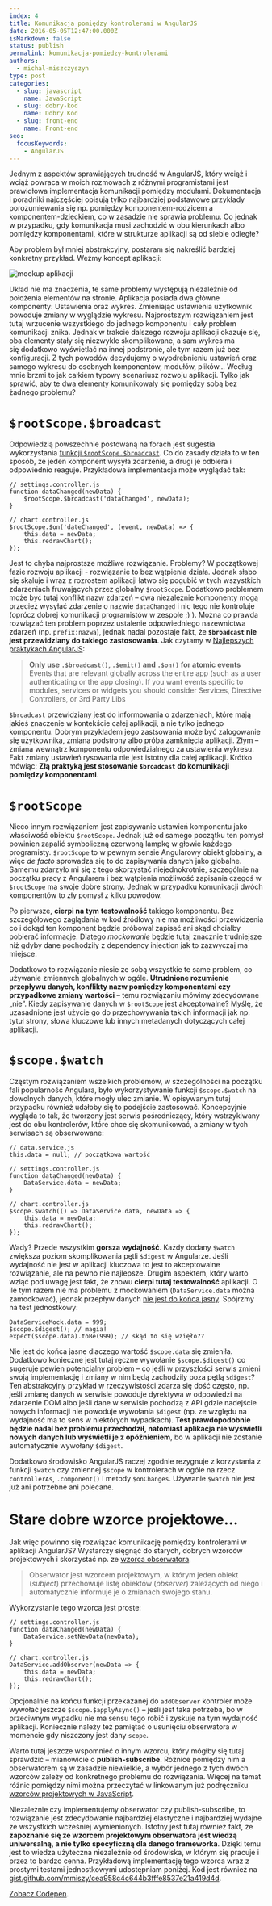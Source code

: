```yaml
---
index: 4
title: Komunikacja pomiędzy kontrolerami w AngularJS
date: 2016-05-05T12:47:00.000Z
isMarkdown: false
status: publish
permalink: komunikacja-pomiedzy-kontrolerami
authors:
  - michal-miszczyszyn
type: post
categories:
  - slug: javascript
    name: JavaScript
  - slug: dobry-kod
    name: Dobry Kod
  - slug: front-end
    name: Front-end
seo:
  focusKeywords:
    - AngularJS
---
```


<p>Jednym z aspektów sprawiających trudność w AngularJS, który wciąż i wciąż powraca w moich rozmowach z różnymi programistami jest prawidłowa implementacja komunikacji pomiędzy modułami. Dokumentacja i poradniki najczęściej opisują tylko najbardziej podstawowe przykłady porozumiewania się np. pomiędzy komponentem-rodzicem a komponentem-dzieckiem, co w zasadzie nie sprawia problemu. Co jednak w przypadku, gdy komunikacja musi zachodzić w obu kierunkach albo pomiędzy komponentami, które w strukturze aplikacji są od siebie odległe?</p>

<p>Aby problem był mniej abstrakcyjny, postaram się nakreślić bardziej konkretny przykład. Weźmy koncept aplikacji:</p>

<p><img src="/content/images/2016/05/Screenshot-2016-05-05-15-19-30.png" alt="mockup aplikacji" /></p>

<p>Układ nie ma znaczenia, te same problemy występują niezależnie od położenia elementów na stronie. Aplikacja posiada dwa główne komponenty: Ustawienia oraz wykres. Zmieniając ustawienia użytkownik powoduje zmiany w wyglądzie wykresu. Najprostszym rozwiązaniem jest tutaj wrzucenie wszystkiego do jednego komponentu i cały problem komunikacji znika. Jednak w trakcie dalszego rozwoju aplikacji okazuje się, oba elementy stały się niezwykle skomplikowane, a sam wykres ma się dodatkowo wyświetlać na innej podstronie, ale tym razem już bez konfiguracji. Z tych powodów decydujemy o wyodrębnieniu ustawień oraz samego wykresu do osobnych komponentów, modułów, plików… Według mnie brzmi to jak całkiem typowy scenariusz rozwoju aplikacji. Tylko jak sprawić, aby te dwa elementy komunikowały się pomiędzy sobą bez żadnego problemu?</p>

<h1 id="drootscopedbroadcast"><code>$rootScope.$broadcast</code></h1>

<p>Odpowiedzią powszechnie postowaną na forach jest sugestia wykorzystania <a href="http://stackoverflow.com/questions/11252780/whats-the-correct-way-to-communicate-between-controllers-in-angularjs">funkcji <code>$rootScope.$broadcast</code></a>. Co do zasady działa to w ten sposób, że jeden komponent wysyła zdarzenie, a drugi je odbiera i odpowiednio reaguje. Przykładowa implementacja może wyglądać tak:</p>

<pre><code class="language-javascript">// settings.controller.js
function dataChanged(newData) {  
    $rootScope.$broadcast('dataChanged', newData);
}

// chart.controller.js
$rootScope.$on('dateChanged', (event, newData) =&gt; {
    this.data = newData;
    this.redrawChart();
});
</code></pre>

<p>Jest to chyba najprostsze możliwe rozwiązanie. Problemy? W początkowej fazie rozwoju aplikacji - rozwiązanie to bez wątpienia działa. Jednak słabo się skaluje i wraz z rozrostem aplikacji łatwo się pogubić w tych wszystkich zdarzeniach fruwających przez globalny <code>$rootScope</code>. Dodatkowo problemem może być tutaj konflikt nazw zdarzeń – dwa niezależnie komponenty mogą przecież wysyłać zdarzenie o nazwie <code>dataChanged</code> i nic tego nie kontroluje (oprócz dobrej komunikacji programistów w zespole ;) ). Można co prawda  rozwiązać ten problem poprzez ustalenie odpowiedniego nazewnictwa zdarzeń (np. <code>prefix:nazwa</code>), jednak nadal pozostaje fakt, że <strong><code>$broadcast</code> nie jest przewidziany do takiego zastosowania</strong>. Jak czytamy w <a href="https://github.com/angular/angular.js/wiki/Best-Practices">Najlepszych praktykach AngularJS</a>:</p>

<blockquote>
  <p><strong>Only use <code>.$broadcast()</code>, <code>.$emit()</code> and <code>.$on()</code> for atomic events</strong>
  Events that are relevant globally across the entire app (such as a user authenticating or the app closing). If you want events specific to modules, services or widgets you should consider Services, Directive Controllers, or 3rd Party Libs</p>
</blockquote>

<p><code>$broadcast</code> przewidziany jest do informowania o zdarzeniach, które mają jakieś znaczenie w kontekście całej aplikacji, a nie tylko jednego komponentu. Dobrym przykładem jego zastsowania może być zalogowanie się użytkownika, zmiana podstrony albo próba zamknięcia aplikacji. Złym – zmiana wewnątrz komponentu odpowiedzialnego za ustawienia wykresu. Fakt zmiany ustawień rysowania nie jest istotny dla całej aplikacji. Krótko mówiąc: <strong>Złą praktyką jest stosowanie <code>$broadcast</code> do komunikacji pomiędzy komponentami</strong>.</p>

<h1 id="drootscope"><code>$rootScope</code></h1>

<p>Nieco innym rozwiązaniem jest zapisywanie ustawień komponentu jako właściwość obiektu <code>$rootScope</code>. Jednak już od samego początku ten pomysł powinien zapalić symboliczną czerwoną lampkę w głowie każdego programisty. <code>$rootScope</code> to w pewnym sensie Angularowy obiekt globalny, a więc <em>de facto</em> sprowadza się to do zapisywania danych jako globalne. Samemu zdarzyło mi się z tego skorzystać niejednokrotnie, szczególnie na początku pracy z Angularem i bez wątpienia możliwość zapisania czegoś w <code>$rootScope</code> ma swoje dobre strony. Jednak w przypadku komunikacji dwóch komponentów to zły pomysł z kilku powodów.</p>

<p>Po pierwsze, <strong>cierpi na tym testowalność</strong> takiego komponentu. Bez szczegółowego zaglądania w kod źródłowy nie ma możliwości przewidzenia co i dokąd ten komponent będzie próbował zapisać ani skąd chciałby pobierać informacje. Dlatego <em>mockowanie</em> będzie tutaj znacznie trudniejsze niż gdyby dane pochodziły z dependency injection jak to zazwyczaj ma miejsce.</p>

<p>Dodatkowo to rozwiązanie niesie ze sobą wszystkie te same problem, co używanie zmiennych globalnych w ogóle. <strong>Utrudnione rozumienie przepływu danych, konflikty nazw pomiędzy komponentami czy przypadkowe zmiany wartości</strong> – temu rozwiązaniu mówimy zdecydowane „nie”. Kiedy zapisywanie danych w <code>$rootScope</code> jest akceptowalne? Myślę, że uzasadnione jest użycie go do przechowywania takich informacji jak np. tytuł strony, słowa kluczowe lub innych metadanych dotyczących całej aplikacji.</p>

<h1 id="dscopedwatch"><code>$scope.$watch</code></h1>

<p>Częstym rozwiązaniem wszelkich problemów, w szczególności na początku fali popularnośc Angulara, było wykorzystywanie funkcji <code>$scope.$watch</code> na dowolnych danych, które mogły ulec zmianie. W opisywanym tutaj przypadku również udałoby się to podejście zastosować. Koncepcyjnie wygląda to tak, że tworzony jest serwis pośredniczący, który wstrzykiwany jest do obu kontrolerów, które chce się skomunikować, a zmiany w tych serwisach są obserwowane:</p>

<pre><code class="language-javascript">// data.service.js
this.data = null; // początkowa wartość

// settings.controller.js
function dataChanged(newData) {  
    DataService.data = newData;
}

// chart.controller.js
$scope.$watch(() =&gt; DataService.data, newData =&gt; {
    this.data = newData;
    this.redrawChart();
});
</code></pre>

<p>Wady? Przede wszystkim <strong>gorsza wydajność</strong>. Każdy dodany <code>$watch</code> zwiększa poziom skomplikowania pętli <code>$digest</code> w Angularze. Jeśli wydajność nie jest w aplikacji kluczowa to jest to akceptowalne rozwiązanie, ale na pewno nie najlepsze. Drugim aspektem, który warto wziąć pod uwagę jest fakt, że znowu <strong>cierpi tutaj testowalność</strong> aplikacji. O ile tym razem nie ma problemu z mockowaniem (<code>DataService.data</code> można zamockować), jednak przepływ danych <a href="http://www.benlesh.com/2013/10/title.html">nie jest do końca jasny</a>. Spójrzmy na test jednostkowy:</p>

<pre><code class="language-javascript">DataServiceMock.data = 999;  
$scope.$digest(); // magia!
expect($scope.data).toBe(999); // skąd to się wzięło??  
</code></pre>

<p>Nie jest do końca jasne dlaczego wartość <code>$scope.data</code> się zmieniła. Dodatkowo konieczne jest tutaj ręczne wywołanie <code>$scope.$digest()</code> co sugeruje pewien potencjalny problem – co jeśli w przyszłości serwis zmieni swoją implementację i zmiany w nim będą zachodziły poza pętlą <code>$digest</code>? Ten abstrakcyjny przykład w rzeczywistości zdarza się dość często, np. jeśli zmianę danych w serwisie powoduje dyrektywa w odpowiedzi na zdarzenie DOM albo jeśli dane w serwisie pochodzą z API gdzie nadejście nowych informacji nie powoduje wywołania <code>$digest</code> (np. ze względu na wydajność ma to sens w niektórych wypadkach). <strong>Test prawdopodobnie będzie nadal bez problemu przechodził, natomiast aplikacja nie wyświetli nowych danych lub wyświetli je z opóźnieniem</strong>, bo w aplikacji nie zostanie automatycznie wywołany <code>$digest</code>.</p>

<p>Dodatkowo środowisko AngularJS raczej zgodnie rezygnuje z korzystania z funkcji <code>$watch</code> czy zmiennej <code>$scope</code> w kontrolerach w ogóle na rzecz <code>controllerAs</code>, <code>.component()</code> i   metody <code>$onChanges</code>. Używanie <code>$watch</code> nie jest już ani potrzebne ani polecane.</p>

<h1 id="staredobrewzorceprojektowe">Stare dobre wzorce projektowe…</h1>

<p>Jak więc powinno się rozwiązać komunikację pomiędzy kontrolerami w aplikacji AngularJS? Wystarczy sięgnąć do starych, dobrych wzorców projektowych i skorzystać np. ze <a href="https://addyosmani.com/resources/essentialjsdesignpatterns/book/#observerpatternjavascript">wzorca obserwatora</a>.</p>

<blockquote>
  <p>Obserwator jest wzorcem projektowym, w którym jeden obiekt (<em>subject</em>) przechowuje listę obiektów (<em>observer</em>) zależących od niego i automatycznie informuje je o zmianach swojego stanu.</p>
</blockquote>

<p>Wykorzystanie tego wzorca jest proste:</p>

<pre><code class="language-javascript">// settings.controller.js
function dataChanged(newData) {  
    DataService.setNewData(newData);
}

// chart.controller.js
DataService.addObserver(newData =&gt; {  
    this.data = newData;
    this.redrawChart();
});
</code></pre>

<p>Opcjonalnie na końcu funkcji przekazanej do <code>addObserver</code> kontroler może wywołać jeszcze <code>$scope.$applyAsync()</code> – jeśli jest taka potrzeba, bo w przeciwnym wypadku nie ma sensu tego robić i zyskuje na tym wydajność aplikacji. Koniecznie należy też pamiętać o usunięciu obserwatora w momencie gdy niszczony jest dany <code>scope</code>.</p>

<p>Warto tutaj jeszcze wspomnieć o innym wzorcu, który mógłby się tutaj sprawdzić – mianowicie o <strong>publish-subscribe</strong>. Różnice pomiędzy nim a obserwatorem są w zasadzie niewielkie, a wybór jednego z tych dwóch wzorców zależy od konkretnego problemu do rozwiązania. Więcej na temat różnic pomiędzy nimi można przeczytać w linkowanym już podręczniku <a href="https://addyosmani.com/resources/essentialjsdesignpatterns/book/#observerpatternjavascript">wzorców projektowych w JavaScript</a>.</p>

<p>Niezależnie czy implementujemy obserwator czy publish-subscribe, to rozwiązanie jest zdecydowanie najbardziej elastyczne i najbardziej wydajne ze wszystkich wcześniej wymienionych. Istotny jest tutaj również fakt, że <strong>zapoznanie się ze wzorcem projektowym obserwatora jest wiedzą uniwersalną, a nie tylko specyficzną dla danego frameworka</strong>. Dzięki temu jest to wiedza użyteczna niezależnie od środowiska, w którym się pracuje i przez to bardzo cenna. Przykładową implementację tego wzorca wraz z prostymi testami jednostkowymi udostępniam poniżej. Kod jest również na <a href="https://gist.github.com/mmiszy/cea958c4c644b3fffe8537e21a419d4d">gist.github.com/mmiszy/cea958c4c644b3fffe8537e21a419d4d</a>.</p>

<CodepenWidget height="266" themeId="light" slugHash="vGvaEN" defaultTab="js,result" user="mmiszy" embedVersion="2">
<a href="http://codepen.io/mmiszy/pen/vGvaEN/">Zobacz Codepen</a>.
</CodepenWidget>
